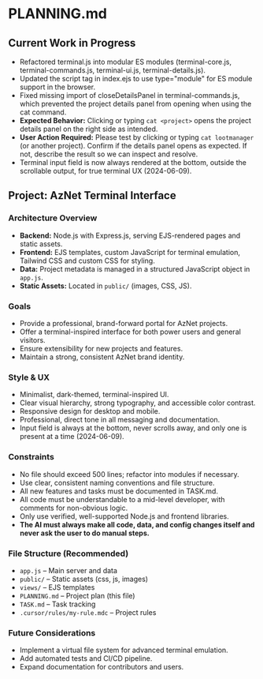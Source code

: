 # PLANNING.md

## Current Work in Progress
- Refactored terminal.js into modular ES modules (terminal-core.js, terminal-commands.js, terminal-ui.js, terminal-details.js).
- Updated the script tag in index.ejs to use type="module" for ES module support in the browser.
- Fixed missing import of closeDetailsPanel in terminal-commands.js, which prevented the project details panel from opening when using the cat command.
- **Expected Behavior:** Clicking or typing `cat <project>` opens the project details panel on the right side as intended.
- **User Action Required:** Please test by clicking or typing `cat lootmanager` (or another project). Confirm if the details panel opens as expected. If not, describe the result so we can inspect and resolve.
- Terminal input field is now always rendered at the bottom, outside the scrollable output, for true terminal UX (2024-06-09).

## Project: AzNet Terminal Interface

### Architecture Overview
- **Backend:** Node.js with Express.js, serving EJS-rendered pages and static assets.
- **Frontend:** EJS templates, custom JavaScript for terminal emulation, Tailwind CSS and custom CSS for styling.
- **Data:** Project metadata is managed in a structured JavaScript object in `app.js`.
- **Static Assets:** Located in `public/` (images, CSS, JS).

### Goals
- Provide a professional, brand-forward portal for AzNet projects.
- Offer a terminal-inspired interface for both power users and general visitors.
- Ensure extensibility for new projects and features.
- Maintain a strong, consistent AzNet brand identity.

### Style & UX
- Minimalist, dark-themed, terminal-inspired UI.
- Clear visual hierarchy, strong typography, and accessible color contrast.
- Responsive design for desktop and mobile.
- Professional, direct tone in all messaging and documentation.
- Input field is always at the bottom, never scrolls away, and only one is present at a time (2024-06-09).

### Constraints
- No file should exceed 500 lines; refactor into modules if necessary.
- Use clear, consistent naming conventions and file structure.
- All new features and tasks must be documented in TASK.md.
- All code must be understandable to a mid-level developer, with comments for non-obvious logic.
- Only use verified, well-supported Node.js and frontend libraries.
- **The AI must always make all code, data, and config changes itself and never ask the user to do manual steps.**

### File Structure (Recommended)
- `app.js` – Main server and data
- `public/` – Static assets (css, js, images)
- `views/` – EJS templates
- `PLANNING.md` – Project plan (this file)
- `TASK.md` – Task tracking
- `.cursor/rules/my-rule.mdc` – Project rules

### Future Considerations
- Implement a virtual file system for advanced terminal emulation.
- Add automated tests and CI/CD pipeline.
- Expand documentation for contributors and users. 